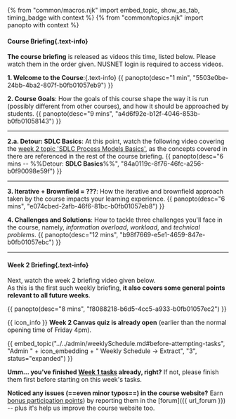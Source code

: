 {% from "common/macros.njk" import embed_topic, show_as_tab, timing_badge with context %}
{% from "common/topics.njk" import  panopto with context %}

<panel type="info" header="##### ==[MUST-WATCH]== Course Briefing + Weekly Briefing Videos" peek >

#### Course Briefing{.text-info}

**The course briefing** is released as videos this time, listed below. Please watch them in the order given. NUSNET login is required to access videos.

****1. Welcome to the Course****:{.text-info}
{{ panopto(desc="1 min", "5503e0be-24bb-4ba2-807f-b0fb01057eb9") }}

<span class="text-info">****2. Course Goals****</span>: How the goals of this course shape the way it is run (possibly different from other courses), and how it should be approached by students.
{{ panopto(desc="9 mins", "a4d6f92e-b12f-4046-853b-b0fb01058143") }}

<div class="indented-level2">

---

<span class="text-info">****2.a. Detour: SDLC Basics****</span>: At this point, watch the following video covering the [week 2 topic 'SDLC Process Models Basics'](topics.html#W2-2), as the concepts covered in there are referenced in the rest of the course briefing.
{{ panopto(desc="6 mins -- %%Detour: **SDLC Basics**%%", "84a0119c-8f76-46fc-a256-b0f90098e59f") }}

---
</div>


<span class="text-info">****3. Iterative + Brownfield = ???****</span>: How the iterative and brownfield approach taken by the course impacts your learning experience.
{{ panopto(desc="6 mins", "e074cbed-2afb-46f6-81bc-b0fb01057eb8") }}

<span class="text-info">****4. Challenges and Solutions****</span>: How to tackle three challenges you'll face in the course, namely, _information overload_, _workload_, and _technical problems_.
{{ panopto(desc="12 mins", "b98f7669-e5e1-4659-847e-b0fb01057ebc") }}

---

#### Week 2 Briefing{.text-info}

Next, watch the week 2 briefing video given below.<br>
As this is the first such weekly briefing, **it also covers some general points relevant to all future weeks**.

{{ panopto(desc="8 mins", "f8088218-b6d5-4cc5-a933-b0fb01057ec2") }}

{{ icon_info }} **Week 2 Canvas quiz is already open** (earlier than the normal opening time of Friday 4pm).
</panel>
<p/>

{{ embed_topic("../../admin/weeklySchedule.md#before-attempting-tasks", "Admin " + icon_embedding + " Weekly Schedule → Extract", "3", status="expanded") }}
<p/>

<box type="important" seamless>

**Umm... you've finished [Week 1 tasks](../week1/index.html) already, right?** If not, please finish them first before starting on this week's tasks.

</box>

<box type="tip" seamless>

**Noticed any issues (==even minor typos==) in the course website?** Earn [bonus participation points](../../admin/participation.md)) by reporting them in the [forum]({{ url_forum }}) -- plus it's help us improve the course website too.

</box>
<p/>


